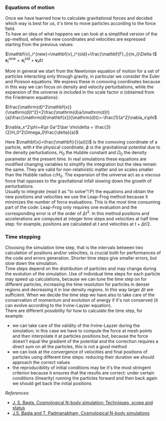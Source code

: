 <!-- 
.. link: 
.. description: 
.. tags: 
.. date: 2011-11-13
.. title: Cosmological simulations: #4: Moving the particles!
.. slug: cosmological-simulations-4-moving-the-particles
-->

### Equations of motion

Once we have learned how to calculate gravitational forces and decided which way is best for us, it's time to move particles according to the force field.    
To have an idea of what happens we can look at a simplified version of the pp-method, where the new coordinates and velocities are expressed starting from the previous values:    

$\mathbf{v}_i^{new}=\mathbf{v}_i^{old}+\frac{\mathbf{F}_i}{m_i}\Delta t$
$\mathbf{x}_i^{new}=\mathbf{x}_i^{old}+\mathbf{v}_i\Delta t$

More in general we start from the Newtonian equation of motion for a set of particles interacting only through gravity, in particular we consider the Euler and Poisson equations. We express these in comoving coordinates because in this way we can focus on density and velocity perturbations, while the expansion of the universe is included in the scale factor $a$ (obtained from the Friedmann equations):    

$\frac{\mathrm{d}^2\mathbf{x}}{\mathrm{d}t^2}+2\frac{\mathrm{d}a/\mathrm{d}t}{a}\frac{\mathrm{d}\mathbf{x}}{\mathrm{d}t}=-\frac{1}{a^2}\nabla_x\phi$

$\nabla_x^2\phi=4\pi Ga^2\bar \rho\delta = \frac{3}{2}H_0^2\Omega_0\frac{\delta}{a}$

<!-- TEASER_END -->

Here $\mathbf{x}=\frac{\mathbf{r}}{a(t)}$ is the comoving coordinate of a particle, with $\mathbf{r}$ the physical coordinate; $\phi$ is the gravitational potential due to the density perturbations, $H_0$ the Hubble constant and $\Omega_0$ the density parameter at the present time. In real simulations these equations are modified changing variables to simplify the integration but the idea remain the same. They are valid for non-relativistic matter and on scales smaller than the Hubble radius $c/H_0$. The expansion of the universe act as a viscous force that opposes to the gravitational infall slowing down the growth of perturbations.    
Usually to integrate (read it as "to solve"!:P) the equations and obtain the new positions and velocities we use the Leap-Frog method because it minimizes the number of force evaluations. This is the most time consuming part of the code: Leap-Frog only requires one evaluation and the corresponding error is of the order of $\Delta t^3$. In this method positions and accelerations are computed at integer time steps and velocities at half time step: for example, positions are calculated at $t$ and velocities at $t+\Delta t/2$.    

### Time stepping

Choosing the simulation time step, that is the intervals between two calculation of positions and/or velocities, is crucial both for performances of the code and errors generation. Shorter time steps give smaller errors, but slow down the simulation.    
Time steps depend on the distribution of particles and may change during the evolution of the simulation. Use of individual time steps for each particle may speed up calculations, because we can tune the time step on for different particles, increasing the time resolution for particles in denser regions and decreasing it in low density regions. In this way larger $\Delta t$ are sufficient. When we decide the time step we have also to take care of the conservation of momentum and evolution of energy if it's not conserved (it can evolve according to the Irvine-Layzer equation).    
There are different possibility for how to calculate the time step, for example:    

*  we can take care of the validity of the Irvine-Layzer during the simulation; in this case we have to compute the force at mesh points and then interpolate it at particles positions but, because the force doesn't equal the gradient of the potential and the correction requires a direct sum on all the particles, this is not a good method
*  we can look at the convergence of velocities and final positions of particles using different time steps: reducing their duration we should approach the correct values
*  the reproducibility of initial conditions may be it's the most stringent criterion because it ensures that the results are correct: under certain conditions (linearity) running the particles forward and then back again we should get back the initial positions    

<em>References</em>:

* <a href="http://www.ias.ac.in/currsci/apr102005/1088.pdf" target="_blank" title="J.S. Bagla, Cosmological N-body simulation: Techniques, scope and status">J. S. Bagla, Cosmological N-body simulation: Techniques, scope and status</a>
* <a href="http://adsabs.harvard.edu/abs/1991ComPh...5..164B" target="_blank" title="J.S. Bagla and T. Padmanabham, Cosmological N-body simulations">J.S. Bagla and T. Padmanabham, Cosmological N-body simulations</a>

